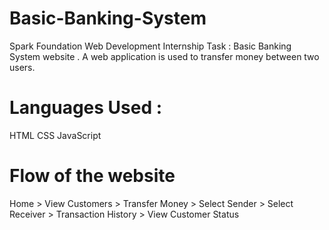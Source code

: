 # Basic-Banking-System
Spark Foundation Web Development Internship Task : Basic Banking System website .
A web application is used to transfer money between two users. 
# Languages Used :
  HTML
  CSS
  JavaScript
# Flow of the website 
  Home > View Customers > Transfer Money > Select Sender > 
  Select Receiver > Transaction History > View Customer Status 
  

